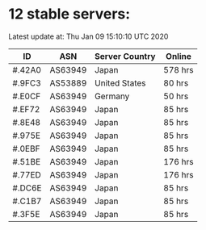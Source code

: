 # 12 stable servers:

Latest update at: Thu Jan 09 15:10:10 UTC 2020

| ID | ASN | Server Country | Online |
| -- | --- | -------------- | ------ |
| #.42A0 | AS63949 | Japan | 578 hrs |
| #.9FC3 | AS53889 | United States | 80 hrs |
| #.E0CF | AS63949 | Germany | 50 hrs |
| #.EF72 | AS63949 | Japan | 85 hrs |
| #.8E48 | AS63949 | Japan | 85 hrs |
| #.975E | AS63949 | Japan | 85 hrs |
| #.0EBF | AS63949 | Japan | 85 hrs |
| #.51BE | AS63949 | Japan | 176 hrs |
| #.77ED | AS63949 | Japan | 176 hrs |
| #.DC6E | AS63949 | Japan | 85 hrs |
| #.C1B7 | AS63949 | Japan | 85 hrs |
| #.3F5E | AS63949 | Japan | 85 hrs |

